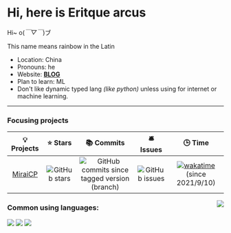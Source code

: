 # Hi, here is Eritque arcus

Hi~ o(*￣▽￣*)ブ

This name means rainbow in the Latin

- Location: China
- Pronouns: he
- Website: [**BLOG**](https://eritque-arcus.tech)
- Plan to learn: ML
- Don't like dynamic typed lang *(like python)* unless using for internet or machine learning.

---

### Focusing projects
| 💡 Projects | ⭐ Stars | 📚 Commits | 🛎 Issues| 🕒 Time |
|   :-----:   |  :-----:  |  :----:  |  :-----: | :-----: |
| [MiraiCP](https://github.com/Nambers/MiraiCP) | ![GitHub stars](https://img.shields.io/github/stars/Nambers/MiraiCP) | ![GitHub commits since tagged version (branch)](https://img.shields.io/github/commits-since/nambers/miraicp/v0.1.0) | ![GitHub issues](https://img.shields.io/github/issues/Nambers/MiraiCP) | [![wakatime](https://wakatime.com/badge/github/Nambers/MiraiCP.svg)](https://wakatime.com/badge/github/Nambers/MiraiCP)(since 2021/9/10) |

<a href="https://github.com/anuraghazra/github-readme-stats"><img align="right" src="https://github-readme-stats.vercel.app/api?theme=vue&include_all_commits=true&username=Nambers&show_icons=true&hide_border=true"></a>

### Common using languages:

![](https://img.shields.io/badge/-Kotlin-orange?style=flat-square&logo=Kotlin&logoColor=fff)
![](https://img.shields.io/badge/-C++-darkblue?style=flat-square&logo=C%2B%2B&logoColor=fff)
![](https://img.shields.io/badge/-Python-blue?style=flat-square&logo=Python&logoColor=fff)

